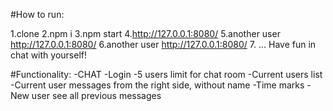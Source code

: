 #How to run:

1.clone
2.npm i
3.npm start
4.http://127.0.0.1:8080/
5.another user http://127.0.0.1:8080/
6.another user http://127.0.0.1:8080/
7. ... Have fun in chat with yourself!

#Functionality:
-CHAT
-Login
-5 users limit for chat room
-Current users list
-Current user messages from the right side, without name
-Time marks
-New user see all previous messages
